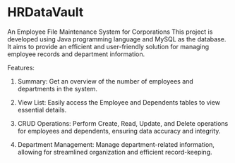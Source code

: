 # HRDataVault
<Insert Logo>

An Employee File Maintenance System for Corporations
This project is developed using Java programming language and MySQL as the database. It aims to provide an efficient and user-friendly solution for managing employee records and department information.

Features:

1. Summary: Get an overview of the number of employees and departments in the system.

2. View List: Easily access the Employee and Dependents tables to view essential details.

3. CRUD Operations: Perform Create, Read, Update, and Delete operations for employees and dependents, ensuring data accuracy and integrity.

4. Department Management: Manage department-related information, allowing for streamlined organization and efficient record-keeping.
